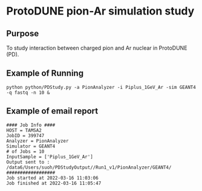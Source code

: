 # ProtoDUNE pion-Ar simulation study

## Purpose

To study interaction between charged pion and Ar nuclear in ProtoDUNE (PD).

## Example of Running

```
python python/PDStudy.py -a PionAnalyzer -i Piplus_1GeV_Ar -sim GEANT4 -q fastq -n 10 &
```

## Example of email report
```
#### Job Info ####
HOST = TAMSA2
JobID = 399747
Analyzer = PionAnalyzer
Simulator = GEANT4
# of Jobs = 10
InputSample = ['Piplus_1GeV_Ar']
Output sent to : /data6/Users/suoh/PDStudyOutput//Run1_v1/PionAnalyzer/GEANT4/
##################
Job started at 2022-03-16 11:03:06
Job finished at 2022-03-16 11:05:47
```